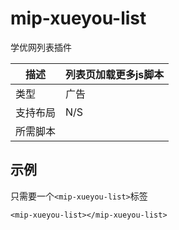 # mip-xueyou-list

学优网列表插件

描述|列表页加载更多js脚本
----|----
类型|广告
支持布局| N/S
所需脚本|

## 示例

只需要一个`<mip-xueyou-list>`标签

```
<mip-xueyou-list></mip-xueyou-list>
```

